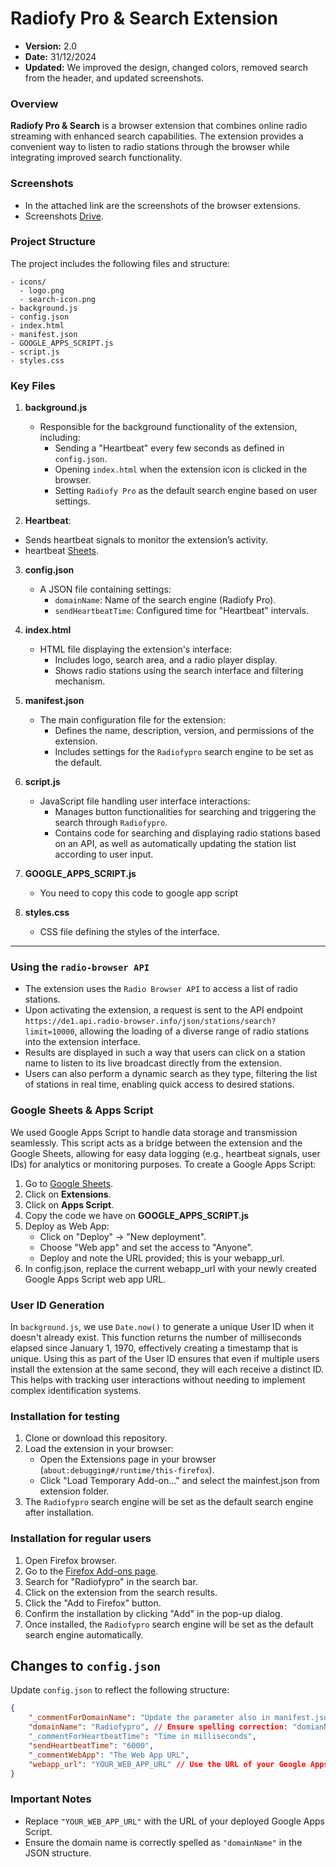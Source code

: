 # Radiofy Pro & Search Extension

- **Version:** 2.0
- **Date:** 31/12/2024
- **Updated:** We improved the design, changed colors, removed search from the header, and updated screenshots.

### Overview

**Radiofy Pro & Search** is a browser extension that combines online radio streaming with enhanced search capabilities. The extension provides a convenient way to listen to radio stations through the browser while integrating improved search functionality.

### Screenshots
  - In the attached link are the screenshots of the browser extensions.
  - Screenshots [Drive](https://drive.google.com/drive/folders/1Sptk0Z8XlcN7RJz1UpiOceTSMrv8XH4z?usp=drive_link).

### Project Structure

The project includes the following files and structure:

```
- icons/
  - logo.png
  - search-icon.png
- background.js
- config.json
- index.html
- manifest.json
- GOOGLE_APPS_SCRIPT.js
- script.js
- styles.css
```

### Key Files

1. **background.js**  
    - Responsible for the background functionality of the extension, including:
      - Sending a "Heartbeat" every few seconds as defined in `config.json`.
      - Opening `index.html` when the extension icon is clicked in the browser.
      - Setting `Radiofy Pro` as the default search engine based on user settings.

2. **Heartbeat**:
  - Sends heartbeat signals to monitor the extension’s activity.
  - heartbeat [Sheets](https://docs.google.com/spreadsheets/d/1nN7NvBfgxWFqPv-qyKSi4gYOyy1O81GME4nHC54RmNk/edit?gid=542760239#gid=542760239).

3. **config.json**  
    - A JSON file containing settings:
      - `domainName`: Name of the search engine (Radiofy Pro).
      - `sendHeartbeatTime`: Configured time for "Heartbeat" intervals.

4. **index.html**  
    - HTML file displaying the extension's interface:
      - Includes logo, search area, and a radio player display.
      - Shows radio stations using the search interface and filtering mechanism.

5. **manifest.json**  
    - The main configuration file for the extension:
      - Defines the name, description, version, and permissions of the extension.
      - Includes settings for the `Radiofypro` search engine to be set as the default.

6. **script.js**  
    - JavaScript file handling user interface interactions:
      - Manages button functionalities for searching and triggering the search through `Radiofypro`.
      - Contains code for searching and displaying radio stations based on an API, as well as automatically updating the station list according to user input.

7. **GOOGLE_APPS_SCRIPT.js**  
   - You need to copy this code to google app script

8. **styles.css**  
   - CSS file defining the styles of the interface.

---

### Using the `radio-browser API`

- The extension uses the `Radio Browser API` to access a list of radio stations.
- Upon activating the extension, a request is sent to the API endpoint `https://de1.api.radio-browser.info/json/stations/search?limit=10000`, allowing the loading of a diverse range of radio stations into the extension interface.
- Results are displayed in such a way that users can click on a station name to listen to its live broadcast directly from the extension.
- Users can also perform a dynamic search as they type, filtering the list of stations in real time, enabling quick access to desired stations.

### Google Sheets & Apps Script
We used Google Apps Script to handle data storage and transmission seamlessly. This script acts as a bridge between the extension and the Google Sheets, allowing for easy data logging (e.g., heartbeat signals, user IDs) for analytics or monitoring purposes. To create a Google Apps Script:

1. Go to [Google Sheets](https://docs.google.com/spreadsheets).
2. Click on **Extensions**.
3. Click on **Apps Script**.
4. Copy the code we have on **GOOGLE_APPS_SCRIPT.js**
5. Deploy as Web App:
   - Click on "Deploy" -> "New deployment".
   - Choose "Web app" and set the access to "Anyone".
   - Deploy and note the URL provided; this is your webapp_url.
6. In config.json, replace the current webapp_url with your newly created Google Apps Script web app URL.

### User ID Generation
In `background.js`, we use `Date.now()` to generate a unique User ID when it doesn't already exist. This function returns the number of milliseconds elapsed since January 1, 1970, effectively creating a timestamp that is unique. Using this as part of the User ID ensures that even if multiple users install the extension at the same second, they will each receive a distinct ID. This helps with tracking user interactions without needing to implement complex identification systems.

### Installation for testing

1. Clone or download this repository.
2. Load the extension in your browser:
   - Open the Extensions page in your browser (`about:debugging#/runtime/this-firefox`).
   - Click "Load Temporary Add-on…" and select the mainfest.json from extension folder.
3. The `Radiofypro` search engine will be set as the default search engine after installation.

### Installation for regular users

1. Open Firefox browser.
2. Go to the [Firefox Add-ons page](https://addons.mozilla.org/).
3. Search for "Radiofypro" in the search bar.
4. Click on the extension from the search results.
5. Click the "Add to Firefox" button.
6. Confirm the installation by clicking "Add" in the pop-up dialog.
7. Once installed, the `Radiofypro` search engine will be set as the default search engine automatically.

## Changes to `config.json`

Update `config.json` to reflect the following structure:

```json
{
    "_commentForDomainName": "Update the parameter also in manifest.json",
    "domainName": "Radiofypro", // Ensure spelling correction: "domianName" to "domainName"
    "_commentForHeartbeatTime": "Time in milliseconds",
    "sendHeartbeatTime": "6000",
    "_commentWebApp": "The Web App URL",
    "webapp_url": "YOUR_WEB_APP_URL" // Use the URL of your Google Apps Script web app
}

```
### Important Notes
- Replace `"YOUR_WEB_APP_URL"` with the URL of your deployed Google Apps Script.
- Ensure the domain name is correctly spelled as `"domainName"` in the JSON structure.
